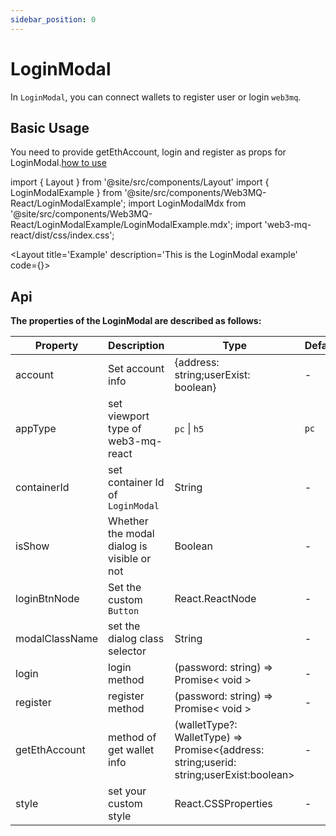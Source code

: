 ```yaml
---
sidebar_position: 0
---
```


# LoginModal
In `LoginModal`, you can connect wallets to register user or login `web3mq`.

## Basic Usage
You need to provide getEthAccount, login and register as props for LoginModal.[how to use](/docs/Web3MQ-UI-Components/Web3MQ-React/Intro#an-example-of-initializing-login-hooks)

import { Layout } from '@site/src/components/Layout'
import { LoginModalExample } from '@site/src/components/Web3MQ-React/LoginModalExample';
import LoginModalMdx from '@site/src/components/Web3MQ-React/LoginModalExample/LoginModalExample.mdx';
import 'web3-mq-react/dist/css/index.css';

<Layout
title='Example'
description='This is the LoginModal example'
code={<LoginModalMdx />}>
<LoginModalExample />
</Layout>

## Api

**The properties of the LoginModal are described as follows:**

| Property      | Description                            | Type                                      | Default |
| ------------- | -------------------------------------- | ----------------------------------------- | ------- |
| account       | Set account info                       | {address: string;userExist: boolean}      |   -     |
| appType       | set viewport type of web3-mq-react     | `pc` \| `h5`                              |  `pc`   |
| containerId   | set container Id of `LoginModal`       | String                                    |    -    |
| isShow        | Whether the modal dialog is visible or not | Boolean                               |   -     |
| loginBtnNode  | Set the custom `Button`                | React.ReactNode                           |   -     |
| modalClassName| set the dialog class selector          | String                                    |   -     |
| login         | login method                           | (password: string) => Promise< void >     |   -     |
| register      | register method                        | (password: string) => Promise< void >     |   -     |
| getEthAccount | method of get wallet info              | (walletType?: WalletType) => Promise<{address: string;userid: string;userExist:boolean> |   -     |
| style         | set your custom style                  |  React.CSSProperties                      |   -     |

